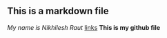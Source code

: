## This is a markdown file

*My name is Nikhilesh Raut*
[links]("www.github.com/nikhileshraut")
**This is my github file**

